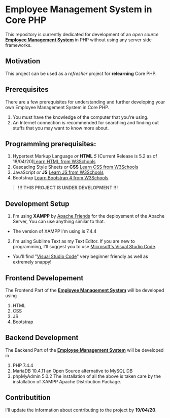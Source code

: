 # Employee Management System in Core PHP
This repository is currently dedicated for development of an *open source* [**Employee Management System**](https://github.com/ezazakhtar/Employee-Management-System) in PHP without using any server side frameworks.

## Motivation
This project can be used as a *refresher* project for **relearning** Core PHP.

## Prerequisites
There are a few prerequisites for understanding and further developing your own Employee Management System in Core PHP.
1. You must have the knowledge of the computer that you're using.
2. An Internet connection is recommended for searching and finding out stuffs that you may want to know more about.

## Programming prerequisites:
1. Hypertext Markup Language *or* **HTML** *5* (Current Release is 5.2 as of 18/04/20)[Learn HTML from W3Schools](https://www.w3schools.com/html/)
2. Cascading Style Sheets *or* **CSS** [Learn CSS from W3Schools](https://www.w3schools.com/css/)
3. JavaScript *or* **JS** [Learn JS from W3Schools](https://www.w3schools.com/js/)
4. Bootstrap [Learn Bootstrap 4 from W3Schools](https://www.w3schools.com/bootstrap4/)


> **!!! THIS PROJECT IS UNDER DEVELOPMENT !!!**


## Development Setup
1. I'm using **XAMPP** by [Apache Friends](http://www.apachefriends.org) for the deployement of the Apache Server, You can use anything similar to that.
  - The version of XAMPP I'm using is 7.4.4
2. I'm using Sublime Text as my Text Editor. If you are new to programming, I'll suggest you to use [Microsoft's Visual Studio Code](https://code.visualstudio.com/).
  - You'll find "[Visual Studio Code](https://code.visualstudio.com/)" very beginner friendly as well as extremely snappy!

## Frontend Developement
The Frontend Part of the [**Employee Management System**](https://github.com/ezazakhtar/Employee-Management-System) will be developed using
 1. HTML
 2. CSS
 3. JS
 4. Bootstrap

## Backend Development
The Backend Part of the [**Employee Management System**](https://github.com/ezazakhtar/Employee-Management-System) will be developed in
 1. PHP 7.4.4
 2. MariaDB 10.4.11 an Open Source alternative to MySQL DB
 3. phpMyAdmin 5.0.2
The installation of all the above is taken care by the installation of XAMPP Apache Distribution Package.

## Contributition
I'll update the information about contributing to the project by **19/04/20**.

